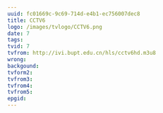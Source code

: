 ```yaml
---
uuid: fc01669c-9c69-714d-e4b1-ec756007dec8
title: CCTV6
logo: /images/tvlogo/CCTV6.png
date: 7
tags:
tvid: 7
tvfrom: http://ivi.bupt.edu.cn/hls/cctv6hd.m3u8
wrong:
backgound:
tvform2:
tvfrom3:
tvfrom4:
tvfrom5:
epgid:
---
```

